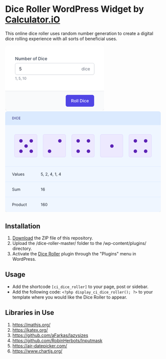 # Dice Roller WordPress Widget by [Calculator.iO](https://www.calculator.io/ "Calculator.iO Homepage")

This online dice roller uses random number generation to create a digital dice rolling experience with all sorts of beneficial uses.

![Dice Roller Input Form](/assets/images/screenshot-1.png "Dice Roller Input Form")
![Dice Roller Calculation Results](/assets/images/screenshot-2.png "Dice Roller Calculation Results")

## Installation

1. [Download](https://github.com/pub-calculator-io/age-calculator/archive/refs/heads/master.zip) the ZIP file of this repository.
2. Upload the /dice-roller-master/ folder to the /wp-content/plugins/ directory.
3. Activate the [Dice Roller](https://www.calculator.io/dice-roller/ "Dice Roller Homepage") plugin through the "Plugins" menu in WordPress.

## Usage
* Add the shortcode `[ci_dice_roller]` to your page, post or sidebar.
* Add the following code: `<?php display_ci_dice_roller(); ?>` to your template where you would like the Dice Roller to appear.

## Libraries in Use
1. https://mathjs.org/
2. https://katex.org/
3. https://github.com/aFarkas/lazysizes
4. https://github.com/RobinHerbots/Inputmask
5. https://air-datepicker.com/
6. https://www.chartjs.org/
